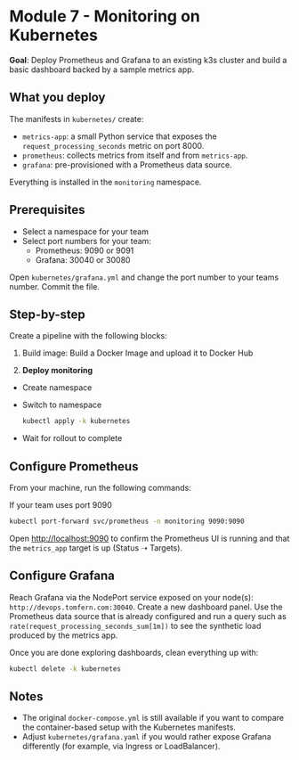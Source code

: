 # Module 7 - Monitoring on Kubernetes

**Goal**: Deploy Prometheus and Grafana to an existing k3s cluster and build a basic dashboard backed by a sample metrics app.

## What you deploy

The manifests in `kubernetes/` create:

- `metrics-app`: a small Python service that exposes the `request_processing_seconds` metric on port 8000.
- `prometheus`: collects metrics from itself and from `metrics-app`.
- `grafana`: pre-provisioned with a Prometheus data source.

Everything is installed in the `monitoring` namespace.

## Prerequisites

- Select a namespace for your team
- Select port numbers for your team:
  - Prometheus: 9090 or 9091
  - Grafana: 30040 or 30080

Open `kubernetes/grafana.yml` and change the port number to your teams number. Commit the file.

## Step-by-step

Create a pipeline with the following blocks:

1. Build image: Build a Docker Image and upload it to Docker Hub

1. **Deploy monitoring**

- Create namespace
- Switch to namespace

   ```bash
   kubectl apply -k kubernetes
   ```

- Wait for rollout to complete

## Configure Prometheus

From your machine, run the following commands:

If your team uses port 9090

   ```bash
   kubectl port-forward svc/prometheus -n monitoring 9090:9090
   ```

Open <http://localhost:9090> to confirm the Prometheus UI is running and that the `metrics_app` target is up (Status ➝ Targets).

## Configure Grafana

Reach Grafana via the NodePort service exposed on your node(s): `http://devops.tomfern.com:30040`.
Create a new dashboard panel. Use the Prometheus data source that is already configured and run a query such as `rate(request_processing_seconds_sum[1m])` to see the synthetic load produced by the metrics app.

Once you are done exploring dashboards, clean everything up with:

   ```bash
   kubectl delete -k kubernetes
   ```

## Notes

- The original `docker-compose.yml` is still available if you want to compare the container-based setup with the Kubernetes manifests.
- Adjust `kubernetes/grafana.yaml` if you would rather expose Grafana differently (for example, via Ingress or LoadBalancer).
